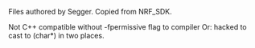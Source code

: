 Files authored by Segger.
Copied from NRF_SDK.

Not C++ compatible without -fpermissive flag to compiler
Or: hacked to cast to (char*) in two places.